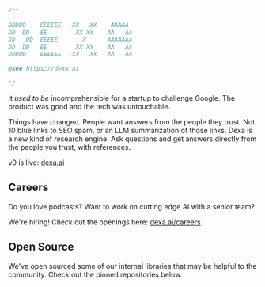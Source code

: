 ```typescript
/**

DDDDD    EEEEEE   XX   XX    AAAAA
DD  DD   EE        XX XX    AA   AA
DD   DD  EEEEE       X      AAAAAAA
DD  DD   EE        XX XX    AA   AA
DDDDD    EEEEEE   XX   XX   AA   AA

@see https://dexa.ai

*/
```

It *used to be* incomprehensible for a startup to challenge Google. The product was good and the tech was untouchable.

Things have changed. People want answers from the people they trust. Not 10 blue links to SEO spam, or an LLM summarization of those links. Dexa is a new kind of *re*search engine. Ask questions and get answers directly from the people you trust, with references.

v0 is live: [dexa.ai](https://dexa.ai)

## Careers

Do you love podcasts? Want to work on cutting edge AI with a senior team?

We're hiring! Check out the openings here: [dexa.ai/careers](https://dexa.ai/careers)

## Open Source

We've open sourced some of our internal libraries that may be helpful to the community. Check out the pinned repositories below.
